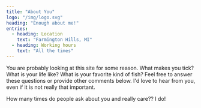```yaml
---
title: "About You"
logo: "/img/logo.svg"
heading: "Enough about me!"
entries:
  - heading: Location
    text: "Farmington Hills, MI"
  - heading: Working hours
    text: "All the times"
---
```


You are probably looking at this site for some reason.
What makes you tick? What is your life like? What is your favorite kind
of fish? Feel free to answer these questions or provide other comments
below. I'd love to hear from you, even if it is not really that important.

How many times do people ask about you and really care?? I do!
